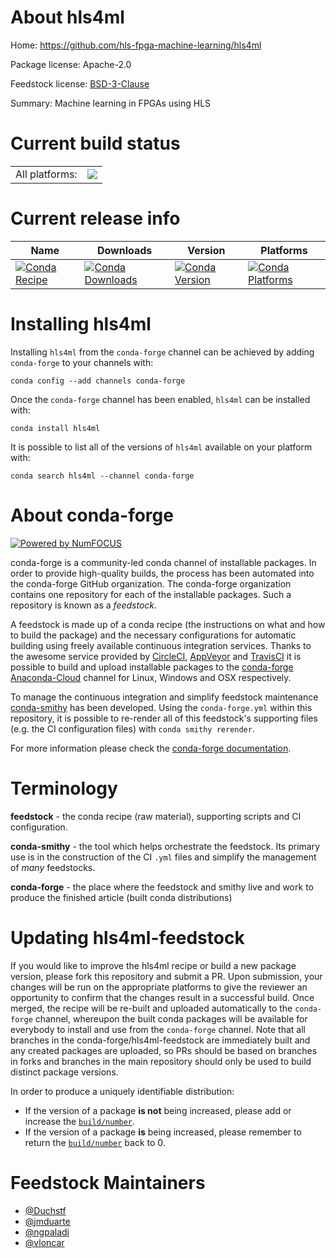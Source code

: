 About hls4ml
============

Home: https://github.com/hls-fpga-machine-learning/hls4ml

Package license: Apache-2.0

Feedstock license: [BSD-3-Clause](https://github.com/conda-forge/hls4ml-feedstock/blob/master/LICENSE.txt)

Summary: Machine learning in FPGAs using HLS

Current build status
====================


<table><tr><td>All platforms:</td>
    <td>
      <a href="https://dev.azure.com/conda-forge/feedstock-builds/_build/latest?definitionId=10824&branchName=master">
        <img src="https://dev.azure.com/conda-forge/feedstock-builds/_apis/build/status/hls4ml-feedstock?branchName=master">
      </a>
    </td>
  </tr>
</table>

Current release info
====================

| Name | Downloads | Version | Platforms |
| --- | --- | --- | --- |
| [![Conda Recipe](https://img.shields.io/badge/recipe-hls4ml-green.svg)](https://anaconda.org/conda-forge/hls4ml) | [![Conda Downloads](https://img.shields.io/conda/dn/conda-forge/hls4ml.svg)](https://anaconda.org/conda-forge/hls4ml) | [![Conda Version](https://img.shields.io/conda/vn/conda-forge/hls4ml.svg)](https://anaconda.org/conda-forge/hls4ml) | [![Conda Platforms](https://img.shields.io/conda/pn/conda-forge/hls4ml.svg)](https://anaconda.org/conda-forge/hls4ml) |

Installing hls4ml
=================

Installing `hls4ml` from the `conda-forge` channel can be achieved by adding `conda-forge` to your channels with:

```
conda config --add channels conda-forge
```

Once the `conda-forge` channel has been enabled, `hls4ml` can be installed with:

```
conda install hls4ml
```

It is possible to list all of the versions of `hls4ml` available on your platform with:

```
conda search hls4ml --channel conda-forge
```


About conda-forge
=================

[![Powered by NumFOCUS](https://img.shields.io/badge/powered%20by-NumFOCUS-orange.svg?style=flat&colorA=E1523D&colorB=007D8A)](http://numfocus.org)

conda-forge is a community-led conda channel of installable packages.
In order to provide high-quality builds, the process has been automated into the
conda-forge GitHub organization. The conda-forge organization contains one repository
for each of the installable packages. Such a repository is known as a *feedstock*.

A feedstock is made up of a conda recipe (the instructions on what and how to build
the package) and the necessary configurations for automatic building using freely
available continuous integration services. Thanks to the awesome service provided by
[CircleCI](https://circleci.com/), [AppVeyor](https://www.appveyor.com/)
and [TravisCI](https://travis-ci.com/) it is possible to build and upload installable
packages to the [conda-forge](https://anaconda.org/conda-forge)
[Anaconda-Cloud](https://anaconda.org/) channel for Linux, Windows and OSX respectively.

To manage the continuous integration and simplify feedstock maintenance
[conda-smithy](https://github.com/conda-forge/conda-smithy) has been developed.
Using the ``conda-forge.yml`` within this repository, it is possible to re-render all of
this feedstock's supporting files (e.g. the CI configuration files) with ``conda smithy rerender``.

For more information please check the [conda-forge documentation](https://conda-forge.org/docs/).

Terminology
===========

**feedstock** - the conda recipe (raw material), supporting scripts and CI configuration.

**conda-smithy** - the tool which helps orchestrate the feedstock.
                   Its primary use is in the construction of the CI ``.yml`` files
                   and simplify the management of *many* feedstocks.

**conda-forge** - the place where the feedstock and smithy live and work to
                  produce the finished article (built conda distributions)


Updating hls4ml-feedstock
=========================

If you would like to improve the hls4ml recipe or build a new
package version, please fork this repository and submit a PR. Upon submission,
your changes will be run on the appropriate platforms to give the reviewer an
opportunity to confirm that the changes result in a successful build. Once
merged, the recipe will be re-built and uploaded automatically to the
`conda-forge` channel, whereupon the built conda packages will be available for
everybody to install and use from the `conda-forge` channel.
Note that all branches in the conda-forge/hls4ml-feedstock are
immediately built and any created packages are uploaded, so PRs should be based
on branches in forks and branches in the main repository should only be used to
build distinct package versions.

In order to produce a uniquely identifiable distribution:
 * If the version of a package **is not** being increased, please add or increase
   the [``build/number``](https://conda.io/docs/user-guide/tasks/build-packages/define-metadata.html#build-number-and-string).
 * If the version of a package **is** being increased, please remember to return
   the [``build/number``](https://conda.io/docs/user-guide/tasks/build-packages/define-metadata.html#build-number-and-string)
   back to 0.

Feedstock Maintainers
=====================

* [@Duchstf](https://github.com/Duchstf/)
* [@jmduarte](https://github.com/jmduarte/)
* [@ngpaladi](https://github.com/ngpaladi/)
* [@vloncar](https://github.com/vloncar/)

